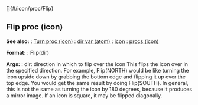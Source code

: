 []{#/icon/proc/Flip}
  ## Flip proc (icon)
  **See also:**
  :   [Turn proc (icon)](ref/icon/proc/Turn)
  :   [dir var (atom)](ref/atom/var/dir)
  :   [icon](ref/icon)
  :   [procs (icon)](ref/icon/proc)
  <!-- -->
  **Format:**
  :   Flip(dir)
  <!-- -->
  **Args:**
  :   dir: direction in which to flip over the icon
  This flips the icon over in the specified direction. For example,
  Flip(NORTH) would be like turning the icon upside down by grabbing the
  bottom edge and flipping it up over the top edge. You would get the same
  result by doing Flip(SOUTH). In general, this is not the same as turning
  the icon by 180 degrees, because it produces a mirror image.
  If an icon is square, it may be flipped diagonally.
